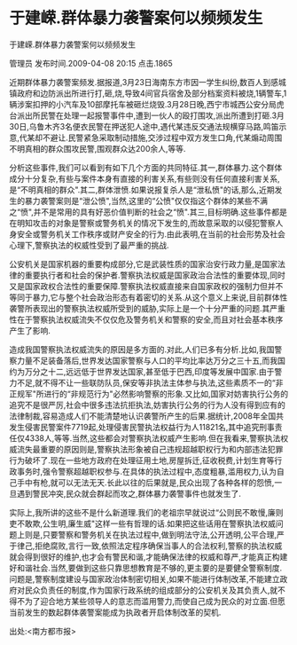 # 于建嵘.群体暴力袭警案何以频频发生  
于建嵘.群体暴力袭警案何以频频发生

管理员 发布时间.2009-04-08 20:15  点击.1865



近期群体暴力袭警案频发.据报道,3月23日海南东方市因一学生纠纷,数百人到感城镇政府和边防派出所进行打,砸,烧,导致4间官兵宿舍及部分档案资料被烧,1辆警车,1辆涉案扣押的小汽车及10部摩托车被砸烂烧毁.3月28日晚,西宁市城西公安分局虎台派出所民警在处理一起报警事件中,遭到一伙人的殴打围攻,派出所遭到打砸.3月30日,乌鲁木齐3名便衣民警在押送犯人途中,遇代某违反交通法规横穿马路,鸣笛示意,代某却不避让.民警紧急采取制动措施,交涉过程中双方发生口角,代某煽动周围不明真相的群众围攻民警,围观群众达200余人,等等.



分析这些事件,我们可以看到有如下几个方面的共同特征.其一,群体暴力.这个群体成分十分复杂,有些与案件本身有直接的利害关系,有些则没有任何直接利害关系,是“不明真相的群众".其二,群体泄愤.如果说报复杀人是“泄私愤"的话,那么,近期发生的暴力袭警案则是“泄公愤",当然,这里的“公愤"仅仅指这个群体的某些不满之“愤",并不是常用的具有好恶价值判断的社会之“愤".其三,目标明确.这些事件都是在明知攻击的对象是警察或警务机关的情况下发生的,而故意采取的以侵犯警察人身安全或警务机关工作秩序或财产安全的行为.由此表明,在当前的社会形势及社会心理下,警察执法的权威性受到了最严重的挑战.



公安机关是国家机器的重要构成部分,它是武装性质的国家治安行政力量,是国家法律的重要执行者和社会的保护者.警察执法权威是国家政治合法性的重要体现,同时又是国家政权合法性的重要保障.警察执法权威直接来自国家政权的强制力但并不等同于暴力,它与整个社会政治形态有着密切的关系.从这个意义上来说,目前群体性袭警所表现出的警察执法权威所受到的威胁,实际上是一个十分严重的问题.其严重性在于警察执法权威流失不仅仅危及警务机关和警察的安全,而且对社会基本秩序产生了影响.



造成我国警察执法权威流失的原因是多方面的.对此,人们已多有分析.比如,我国警察力量不足装备落后,世界发达国家警察与人口的平均比率达万分之三十五,而我国约为万分之十二,远远低于世界发达国家,甚至低于巴西,印度等发展中国家.由于警力不足,就不得不让一些联防队员,保安等非执法主体参与执法,这些素质不一的“非正规军"所进行的“非规范行为"必然影响警察的形象.又比如,国家对妨害执行公务的追究不是很严厉,社会中很多违法抗拒执法,妨害执行公务的行为人没有得到应有的法律制裁,容易造成人们不能清楚地认识袭警所产生的后果.据统计,2008年全国共发生侵害民警案件7719起,处理侵害民警执法权益行为人11821名,其中追究刑事责任仅4338人,等等.当然,这些都会对警察执法权威产生影响.但在我看来,警察执法权威流失最重要的原因则是,警察执法形象被自己违规超越职权行为和内部违法犯罪行为破坏了.现在一些地方政府在处理征用土地,房屋拆迁,征收税费,计划生育等行政事务时,强令警察超越职权参与.在具体的执法过程中,态度粗暴,滥用权力,认为自己手中有枪,就可以无法无天.长此以往的后果就是,民众出现了各种各样的怨愤,一旦遇到警民冲突,民众就会群起而攻之,群体暴力袭警事件也就发生了.



实际上,我所讲的这些不是什么新道理.我们的老祖宗早就说过“公则民不敢慢,廉则吏不敢欺,公生明,廉生威"这样一些有哲理的话.如果把这些话用在警察执法权威问题上则是,只要警察和警务机关在执法过程中,做到明法守法,公开透明,公平合理,严于律己,拒绝腐败,言行一致,依照法定程序确保当事人的合法权利,警察的执法权威就会得到很好的维护,也才会有警民和谐,才能确保法律的权威和尊严,才能真正构建好和谐社会.当然,要做到这些只靠思想教育是不够的,更主要的是要健全警察制度.问题是,警察制度建设与国家政治体制密切相关,如果不能进行体制改革,不能建立政府对民众负责任的制度,作为国家行政系统的组成部分的公安机关及其负责人,就不得不为了迎合地方某些领导人的意志而滥用警力,而使自己成为民众的对立面.但愿当前发生的数起群体袭警案能成为执政者开启体制改革的契机.

  

出处:<南方都市报>

  